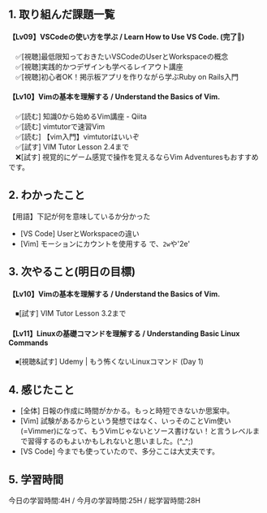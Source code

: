 ## 1. 取り組んだ課題一覧
#### 【Lv09】VSCodeの使い方を学ぶ / Learn How to Use VS Code. (完了🚩)
　✅[視聴]最低限知っておきたいVSCodeのUserとWorkspaceの概念  
　✅[視聴]実践的かつデザインも学べるレイアウト講座   
　✅[視聴]初心者OK！掲示板アプリを作りながら学ぶRuby on Rails入門   

 #### 【Lv10】Vimの基本を理解する / Understand the Basics of Vim.
　✅[読む] 知識0から始めるVim講座 - Qiita  
　✅[読む] vimtutorで速習Vim  
　✅[読む] 【vim入門】vimtutorはいいぞ  
　✅[試す] VIM Tutor Lesson 2.4まで   
　❌[試す] 視覚的にゲーム感覚で操作を覚えるならVim Adventuresもおすすめです。  

## 2. わかったこと
【用語】下記が何を意味しているか分かった
- [VS Code] UserとWorkspaceの違い
- [Vim] モーションにカウントを使用する で、`2w`や'2e'

## 3. 次やること(明日の目標)
#### 【Lv10】Vimの基本を理解する / Understand the Basics of Vim.
　⏹[試す] VIM Tutor Lesson 3.2まで 

#### 【Lv11】Linuxの基礎コマンドを理解する / Understanding Basic Linux Commands
　⏹[視聴&試す] Udemy | もう怖くないLinuxコマンド (Day 1)

## 4. 感じたこと
- [全体] 日報の作成に時間がかかる。もっと時短できないか思案中。
- [Vim] 試験があるからという発想ではなく、いっそのことVim使い(=Vimmer)になって、もうVimじゃないとソース書けない！と言うレベルまで習得するのもよいかもしれないと思いました。(^_^;)
- [VS Code] 今までも使っていたので、多分ここは大丈夫です。

## 5. 学習時間
今日の学習時間:4H / 今月の学習時間:25H / 総学習時間:28H  
